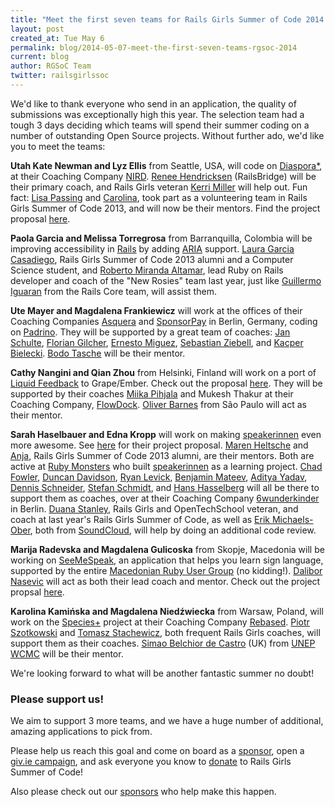 ```yaml
---
title: "Meet the first seven teams for Rails Girls Summer of Code 2014!"
layout: post
created_at: Tue May 6
permalink: blog/2014-05-07-meet-the-first-seven-teams-rgsoc-2014
current: blog
author: RGSoC Team
twitter: railsgirlssoc
---
```


We'd like to thank everyone who send in an application, the quality of
submissions was exceptionally high this year. The selection team had a tough 3
days deciding which teams will spend their summer coding on a number of
outstanding Open Source projects. Without further ado, we'd like you to meet
the teams:

**Utah Kate Newman and Lyz Ellis** from Seattle, USA, will code on
[Diaspora*](https://diasporafoundation.org/), at their Coaching Company
[NIRD](http://nird.us/).
[Renee Hendricksen](https://github.com/reneedv) (RailsBridge)
will be their primary coach, and Rails Girls veteran
[Kerri Miller](https://github.com/kerrizor)
will help out. Fun fact:
[Lisa Passing](https://github.com/lislis) and
[Carolina](https://github.com/carolinagc),
took part as a volunteering team in Rails Girls Summer of Code 2013, and will
now be their mentors. Find the project proposal
[here](https://github.com/rails-girls-summer-of-code/projects/issues/10).

**Paola Garcia and Melissa Torregrosa** from Barranquilla, Colombia will be
improving accessibility in [Rails](http://rubyonrails.org) by adding
[ARIA](http://www.w3.org/TR/wai-aria) support.
[Laura Garcia Casadiego](https://github.com/lauragarcia),
Rails Girls Summer of Code 2013 alumni and a Computer Science student, and
[Roberto Miranda Altamar](https://github.com/robertomiranda),
lead Ruby on Rails developer and coach of the "New Rosies"
team last year, just like
[Guillermo Iguaran](https://github.com/guilleiguaran)
from the Rails Core team, will assist them.

**Ute Mayer and Magdalena Frankiewicz** will work at the offices of their
Coaching Companies [Asquera](http://asquera.de/) and [SponsorPay](http://http://www.sponsorpay.com/) in Berlin, Germany, coding on
[Padrino](http://padrinorb.com/). They will be supported by a great team of coaches:
[Jan Schulte](https://github.com/schultyy),
[Florian Gilcher](https://github.com/skade),
[Ernesto Miguez](https://github.com/emig),
[Sebastian Ziebell](https://github.com/justahero), and
[Kacper Bielecki](https://github.com/kazjote).
[Bodo Tasche](https://github.com/bitboxer) will be their mentor.

**Cathy Nangini and Qian Zhou** from Helsinki, Finland will work on a port of
[Liquid Feedback](http://liquidfeedback.org/) to Grape/Ember. Check out the proposal
[here](https://github.com/rails-girls-summer-of-code/projects/issues/13).
They will be supported by their coaches
[Miika Pihjala](https://github.com/zonpantli) and
Mukesh Thakur
at their Coaching Company, [FlowDock](https://www.flowdock.com/).
[Oliver Barnes](https://github.com/oliverbarnes)
from São Paulo will act as their mentor.

**Sarah Haselbauer and Edna Kropp** will work on making
[speakerinnen](http://speakerinnen.org/) even more awesome.
See [here](https://github.com/rails-girls-summer-of-code/projects/issues/2)
for their project proposal.
[Maren Heltsche](https://github.com/zaziemo) and
[Anja](https://github.com/tyranja),
Rails Girls Summer of Code 2013 alumni, are their mentors.
Both are active at [Ruby Monsters](https://github.com/rubymonsters)
who built [speakerinnen](http://speakerinnen.org/) as a learning project.
[Chad Fowler](http://chadfowler.com),
[Duncan Davidson](http://duncandavidson.com),
[Ryan Levick](https://github.com/rylev),
[Benjamin Mateev](https://github.com/benjaminmateev),
[Aditya Yadav](https://github.com/netroy),
[Dennis Schneider](http://www.dennis-schneider.com/),
[Stefan Schmidt](https://github.com/schlubbi), and
[Hans Hasselberg](http://hans.io/)
will all be there to support them as coaches, over at their Coaching Company
[6wunderkinder](http://www.6wunderkinder.com/en/#/welcome) in Berlin.
[Duana Stanley](https://github.com/starkcoffee),
Rails Girls and OpenTechSchool veteran, and coach at
last year's Rails Girls Summer of Code, as well as
[Erik Michaels-Ober](https://github.com/sferik), both from
[SoundCloud](http://soundcloud.com),
will help by doing an additional code review.

**Marija Radevska and Magdalena Gulicoska** from Skopje, Macedonia will be
working on
[SeeMeSpeak](http://seemespeak.org/),
an application that helps you learn sign language, supported by the entire
[Macedonian Ruby User Group](https://twitter.com/mk_rug) (no kidding!).
[Dalibor Nasevic](https://github.com/dalibor) will act as both their
lead coach and mentor. Check out the project propsal
[here]( https://github.com/rails-girls-summer-of-code/projects/issues/23).

**Karolina Kamińska and Magdalena Niedźwiecka** from Warsaw, Poland, will work on the
[Species+](https://github.com/rails-girls-summer-of-code/projects/issues/14)
project at their Coaching Company
[Rebased](http://www.rebased.pl/).
[Piotr Szotkowski](https://twitter.com/chastell) and
[Tomasz Stachewicz](https://twitter.com/_tomash), both frequent Rails Girls
coaches, will support them as their coaches.
[Simao Belchior de Castro](https://github.com/simaob) (UK) from
[UNEP WCMC](http://www.unep-wcmc.org/)
will be their mentor.

We're looking forward to what will be another fantastic summer no doubt!

### Please support us!

We aim to support 3 more teams, and we have a huge number of additional,
amazing applications to pick from.

Please help us reach this goal and come on board as a
[sponsor](http://railsgirlssummerofcode.org/sponsors/packages),
open a [giv.ie campaign](https://www.givie.io),
and ask everyone you know to
[donate](http://railsgirlssummerofcode.org/campaign/)
to Rails Girls Summer of Code!

Also please check out our [sponsors](http://railsgirlssummerofcode.org/sponsors)
who help make this happen.



